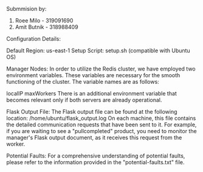 Submmision by:
1. Roee Milo - 319091690
2. Amit Butnik - 318988409

Configuration Details:

Default Region: us-east-1
Setup Script: setup.sh (compatible with Ubuntu OS)

Manager Nodes:
In order to utilize the Redis cluster, we have employed two environment variables. These variables are necessary for the smooth functioning of the cluster. The variable names are as follows:

localIP
maxWorkers
There is an additional environment variable that becomes relevant only if both servers are already operational.

Flask Output File:
The Flask output file can be found at the following location: /home/ubuntu/flask_output.log
On each machine, this file contains the detailed communication requests that have been sent to it. For example, if you are waiting to see a "pullcompleted" product, you need to monitor the manager's Flask output document, as it receives this request from the worker.

Potential Faults:
For a comprehensive understanding of potential faults, please refer to the information provided in the "potential-faults.txt" file.
